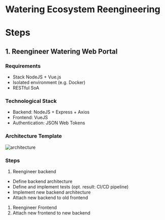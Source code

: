 # Watering Ecosystem Reengineering

# Steps

##  1. Reengineer Watering Web Portal 
### Requirements 
* Stack NodeJS + Vue.js
* Isolated environment (e.g. Docker)
* RESTful SoA
 

### Technological Stack
* Backend: NodeJS + Express + Axios
* Frontend: VueJS
* Authentication: JSON Web Tokens
 
### Architecture Template
![architecture](https://github.com/ManuelePasini/watering_web_refactoring/assets/62949013/39353053-77f0-4c7c-8f8b-03da535f67de)

### Steps
1. Reengineer backend
 - Define backend architecture
 - Define and implement tests (opt. result: CI/CD pipeline)
 - Implement new backend architecture
 - Attach new backend to old frontend
1. Reengineer Frontend
1. Attach new frontend to new backend
